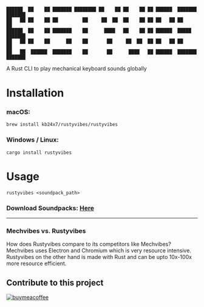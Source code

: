 ```
██████  ██    ██ ███████ ████████ ██    ██ ██    ██ ██ ██████  ███████ ███████ 
██   ██ ██    ██ ██         ██     ██  ██  ██    ██ ██ ██   ██ ██      ██      
██████  ██    ██ ███████    ██      ████   ██    ██ ██ ██████  █████   ███████ 
██   ██ ██    ██      ██    ██       ██     ██  ██  ██ ██   ██ ██           ██ 
██   ██  ██████  ███████    ██       ██      ████   ██ ██████  ███████ ███████
```                                                                               


A Rust CLI to play mechanical keyboard sounds globally


# Installation

### macOS:

```
brew install kb24x7/rustyvibes/rustyvibes
```

### Windows / Linux:

```
cargo install rustyvibes
```

# Usage

```
rustyvibes <soundpack_path>
```

### Download Soundpacks: [Here](https://docs.google.com/spreadsheets/d/1W5T2qwiWKnC1j3hociNEwvNV8mgk1o9w3qhcL3kE3wQ/edit?usp=sharing)

---

### Mechvibes vs. Rustyvibes

How does Rustyvibes compare to its competitors like Mechvibes? Mechvibes uses Electron and Chromium which is very resource intensive. Rustyvibes on the other hand is made with Rust and can be upto 10x-100x more resource efficient.


## Contribute to this project

[![buymeacoffee](https://user-images.githubusercontent.com/61944452/135130205-4ae387f7-fb32-482e-931c-1b393588872f.png)](https://www.buymeacoffee.com/kb24x7)

